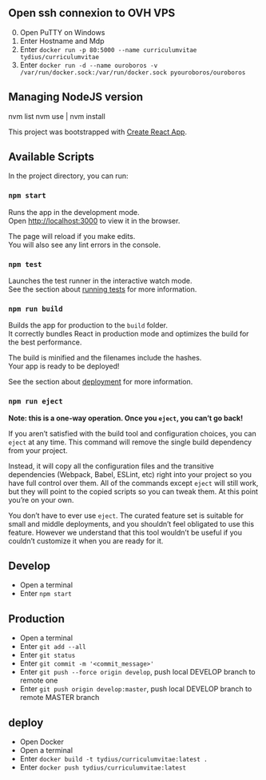 ## Open ssh connexion to OVH VPS
0. Open PuTTY on Windows
1. Enter Hostname and Mdp
1. Enter `docker run -p 80:5000 --name curriculumvitae tydius/curriculumvitae`
2. Enter `docker run -d --name ouroboros -v /var/run/docker.sock:/var/run/docker.sock pyouroboros/ouroboros`

## Managing NodeJS version
nvm list
nvm use <v> | nvm install <v>

This project was bootstrapped with [Create React App](https://github.com/facebook/create-react-app).

## Available Scripts

In the project directory, you can run:

### `npm start`

Runs the app in the development mode.<br />
Open [http://localhost:3000](http://localhost:3000) to view it in the browser.

The page will reload if you make edits.<br />
You will also see any lint errors in the console.

### `npm test`

Launches the test runner in the interactive watch mode.<br />
See the section about [running tests](https://facebook.github.io/create-react-app/docs/running-tests) for more information.

### `npm run build`

Builds the app for production to the `build` folder.<br />
It correctly bundles React in production mode and optimizes the build for the best performance.

The build is minified and the filenames include the hashes.<br />
Your app is ready to be deployed!

See the section about [deployment](https://facebook.github.io/create-react-app/docs/deployment) for more information.

### `npm run eject`

**Note: this is a one-way operation. Once you `eject`, you can’t go back!**

If you aren’t satisfied with the build tool and configuration choices, you can `eject` at any time. This command will remove the single build dependency from your project.

Instead, it will copy all the configuration files and the transitive dependencies (Webpack, Babel, ESLint, etc) right into your project so you have full control over them. All of the commands except `eject` will still work, but they will point to the copied scripts so you can tweak them. At this point you’re on your own.

You don’t have to ever use `eject`. The curated feature set is suitable for small and middle deployments, and you shouldn’t feel obligated to use this feature. However we understand that this tool wouldn’t be useful if you couldn’t customize it when you are ready for it.

## Develop
- Open a terminal
- Enter `npm start`

## Production
- Open a terminal
- Enter `git add --all`
- Enter `git status`
- Enter `git commit -m '<commit_message>'`
- Enter `git push --force origin develop`, push local DEVELOP branch to remote one
- Enter `git push origin develop:master`, push local DEVELOP branch to remote MASTER branch



## deploy

- Open Docker
- Open a terminal
- Enter `docker build -t tydius/curriculumvitae:latest .`
- Enter `docker push tydius/curriculumvitae:latest`
